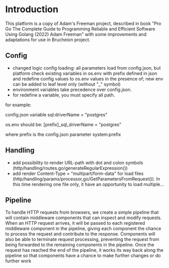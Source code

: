 # Introduction

This platform is a copy of Adam's Freeman project, described in book "Pro Go The Complete Guide to Programming Reliable and Efficient Software Using Golang (2022) Adam Freeman" with some improvements and adaptations for use in Brucheion project.

## Config

* changed logic config loading: all parameters load from config.json, but platform check existing variables in os.env with prefix defined in json and redefine config values to os.env values in the presence of; new env can be added to leaf level only (without "_" symbol)
* environment variables take precedence over config.json.
* for redefine a variable, you must specify all path. 

for example:

config.json variable sql:driverName = "postgres"

os.env should be: [prefix]_sql_driverName = "postgres"

where prefix is the config.json parameter system:prefix

## Handling

* add possibility to render URL-path with dot and colon symbols (http/handling/routes.go/generateRegularExpression())
* add render Content-Type = "multipart/form-data" for load files (http/handling/params/processor,go/GetParametersFromRequest()). In this time rendering one file only, it have an opportunity to load multiple...
 

## Pipeline

To handle HTTP requests from browsers, we create a simple pipeline that will contain middleware components that can inspect and modify requests. When an HTTP request arrives, it will be passed to each registered middleware component in the pipeline, giving each component the chance to process the request and contribute to the response. Components will also be able to terminate request processing, preventing the request from being forwarded to the remaining components in the pipeline. Once the request has reached the end of the pipeline, it works its way back along the pipeline so that components have a chance to make further changes or do further work
 
